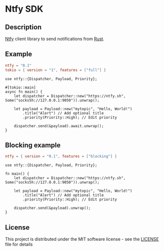 # Ntfy SDK

## Description

[Ntfy](https://ntfy.sh) client library to send notifications from [Rust](https://rust-lang.org).

## Example

```toml
ntfy = "0.1"
tokio = { version = "1", features = ["full"] }
```

```rust,no_run
use ntfy::{Dispatcher, Payload, Priority};

#[tokio::main]
async fn main() {
    let dispatcher = Dispatcher::new("https://ntfy.sh", Some("socks5h://127.0.0.1:9050")).unwrap();

    let payload = Payload::new("mytopic", "Hello, World!")
        .title("Alert") // Add optional title
        .priority(Priority::High); // Edit priority

    dispatcher.send(&payload).await.unwrap();
}
```

## Blocking example

```toml
ntfy = { version = "0.1", features = ["blocking"] }
```

```rust,no_run
use ntfy::{Dispatcher, Payload, Priority};

fn main() {
    let dispatcher = Dispatcher::new("https://ntfy.sh", Some("socks5h://127.0.0.1:9050")).unwrap();

    let payload = Payload::new("mytopic", "Hello, World!")
        .title("Alert") // Add optional title
        .priority(Priority::High); // Edit priority

    dispatcher.send(&payload).unwrap();
}
```

## License

This project is distributed under the MIT software license - see the [LICENSE](LICENSE) file for details
